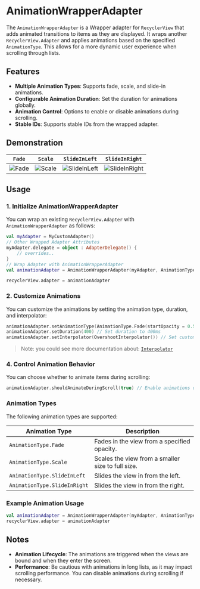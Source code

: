 # AnimationWrapperAdapter

The `AnimationWrapperAdapter` is a Wrapper adapter for `RecyclerView` that adds animated transitions to items as they are displayed. It wraps another `RecyclerView.Adapter` and applies animations based on the specified `AnimationType`. This allows for a more dynamic user experience when scrolling through lists.

## Features

-   **Multiple Animation Types**: Supports fade, scale, and slide-in animations.
-   **Configurable Animation Duration**: Set the duration for animations globally.
-   **Animation Control**: Options to enable or disable animations during scrolling.
-   **Stable IDs**: Supports stable IDs from the wrapped adapter.

## Demonstration 
| `Fade`                                                                                                         | `Scale`                                                                                                         | `SlideInLeft`                                                                                                         | `SlideInRight`                                                                                                         |
|----------------------------------------------------------------------------------------------------------------|-----------------------------------------------------------------------------------------------------------------|-----------------------------------------------------------------------------------------------------------------------|------------------------------------------------------------------------------------------------------------------------|
| ![Fade](https://res.cloudinary.com/dmduc9apd/image/upload/v1730883905/WrapperAdapter/qv2wvj1geh8faaj5mjkl.gif) | ![Scale](https://res.cloudinary.com/dmduc9apd/image/upload/v1730884595/WrapperAdapter/zjmaolkzi1iirn0boeok.gif) | ![SlideInLeft](https://res.cloudinary.com/dmduc9apd/image/upload/v1730884595/WrapperAdapter/j6xdo93du9edazc26mtb.gif) | ![SlideInRight](https://res.cloudinary.com/dmduc9apd/image/upload/v1730884595/WrapperAdapter/s4ypyhap63pwftutqmg0.gif) |

## Usage

### 1\. Initialize AnimationWrapperAdapter

You can wrap an existing `RecyclerView.Adapter` with `AnimationWrapperAdapter` as follows:

```kotlin
val myAdapter = MyCustomAdapter()
// Other Wrapped Adapter Attributes
myAdapter.delegate = object : AdapterDelegate() {
    // overrides..
}
// Wrap Adapter with AnimationWrapperAdapter
val animationAdapter = AnimationWrapperAdapter(myAdapter, AnimationType.Scale())

recyclerView.adapter = animationAdapter
```

### 2\. Customize Animations

You can customize the animations by setting the animation type, duration, and interpolator:

```kotlin
animationAdapter.setAnimationType(AnimationType.Fade(startOpacity = 0.5f))
animationAdapter.setDuration(400) // Set duration to 400ms
animationAdapter.setInterpolator(OvershootInterpolator()) // Set custom interpolator`
```
>Note: you could see more documentation about: [`Interpolator`](./Interpolator.md) 

### 4\. Control Animation Behavior

You can choose whether to animate items during scrolling:

```kotlin
animationAdapter.shouldAnimateDuringScroll(true) // Enable animations during scroll`
```

### Animation Types

The following animation types are supported:

| Animation Type               | Description                                       |
|------------------------------|---------------------------------------------------|
| `AnimationType.Fade`         | Fades in the view from a specified opacity.       |
| `AnimationType.Scale`        | Scales the view from a smaller size to full size. |
| `AnimationType.SlideInLeft`  | Slides the view in from the left.                 |
| `AnimationType.SlideInRight` | Slides the view in from the right.                |

### Example Animation Usage

```kotlin
val animationAdapter = AnimationWrapperAdapter(myAdapter, AnimationType.SlideInLeft())
recyclerView.adapter = animationAdapter
```

## Notes

-   **Animation Lifecycle**: The animations are triggered when the views are bound and when they enter the screen.
-   **Performance**: Be cautious with animations in long lists, as it may impact scrolling performance. You can disable animations during scrolling if necessary.